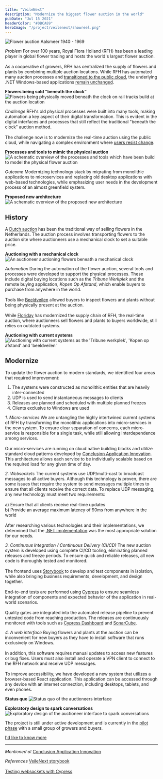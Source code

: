 ```yaml
---
title: "VeileNext"
description: "Modernize the biggest flower auction in the world"
pubDate: "Jul 15 2021"
headerColor: "#0BCA89"
heroImage: "/project/veilenext/showreel.png"
---
```


<img src="/project/veilenext/aalsmeer_1940.jpg" alt="Flower auction Aalsmeer 1940 - 1969" loading="lazy" />

_Problem_
<span>
    For over 100 years, Royal Flora Holland (RFH) has been a leading player in global flower trading and hosts the world's largest flower auction.
    <br aria-hidden /><br aria-hidden />
    As a cooperative of growers, RFH has centralized the supply of flowers and plants by combining multiple auction locations. While RFH has automated many auction processes and <a href="https://www.conclusion.nl/application-innovation/cases/de-applicatie-transformatie-naar-de-aws-public-cloud-voor-royal-floraholland" target="_blank">transitioned to the public cloud</a>, the underlying .NET Windows-based applications <a href="https://aws.amazon.com/products/storage/lift-and-shift" target="_blank">remain unchanged</a>.
</span>

**Flowers being sold "beneath the clock"**
<img src="/project/veilenext/beneath_the_clock.jpg" alt="Flowers being physically moved beneath the clock on rail tracks build at the auction location" loading="lazy" />

_Challenge_
<span>
    RFH's old physical processes were built into many tools, making automation a key aspect of their digital transformation. This is evident in the digital interfaces and processes that still reflect the traditional "beneath the clock" auction method.
    <br aria-hidden /><br aria-hidden />
    The challenge now is to modernize the real-time auction using the public cloud, while navigating a complex environment where <a href="https://amstelveenblog.nl/2021/02/20/protest-tegen-bloemenveiling" target="_blank">users resist change</a>.
</span>

**Processes and tools to mimic the physical auction**
<img src="/project/veilenext/physical_processes.jpg" alt="A schematic overview of the processes and tools which have been build to model the physical flower auction" loading="lazy" />

_Outcome_
Modernizing technology stack by migrating from monolithic applications to microservices and replacing old desktop applications with web-based technologies, while emphasizing user needs in the development process of an almost greenfield system.

**Proposed new architecture**
<img src="/project/veilenext/proposed_architecture.png" alt="A schematic overview of the proposed new architecture" loading="lazy" />

## History

<p>
<span>
    A <a href="https://amstelveenblog.nl/2021/02/20/protest-tegen-bloemenveiling" target="_blank">Dutch auction</a> has been the traditional way of selling flowers in the Netherlands. The auction process involves transporting flowers to the auction site where auctioneers use a mechanical clock to set a suitable price.
    </span>
</p>

**Auctioning with a mechanical clock**
<img src="/project/veilenext/physical_clock.png" alt="An auctioneer auctioning flowers beneath a mechanical clock" loading="lazy" />

_Automation_
<span>
    During the automation of the flower auction, several tools and processes were developed to support the physical processes. These include digital buying locations such as the _Tribune Werkplek_ and the remote buying application, _Kopen Op Afstand_, which enable buyers to purchase from anywhere in the world.
    <br aria-hidden /><br aria-hidden />
    Tools like <a href="https://www.hortipoint.nl/vakbladvoordebloemisterij/floraholland-voert-beeldveilen-in-op-alle-klokken-rijnsburg" target="_blank">Beeldveilen</a> allowed buyers to inspect flowers and plants without being physically present at the auction.
    <br aria-hidden /><br aria-hidden />
    While <a href="https://www.floriday.io" target="_blank">Floriday</a> has modernized the supply chain of RFH, the real-time auction, where auctioneers sell flowers and plants to buyers worldwide, still relies on outdated systems.
</span>

**Auctioning with current systems**
<img src="/project/veilenext/current_auctioning.jpg" alt="Auctioning with current systems as the 'Tribune werkplek', 'Kopen op afstand' and 'beeldveilen'" loading="lazy" />

## Modernize

To update the flower auction to modern standards, we identified four areas that required improvement:

1. The systems were constructed as monolithic entities that are heavily inter-connected
2. UDP is used to send instantaneous messages to clients
3. Releases are planned and scheduled with multiple planned freezes
4. Clients exclusive to Windows are used

_1. Micro-services_
<span>
    We are untangling the highly intertwined current systems of RFH by transforming the monolithic applications into micro-services in the new system. To ensure clear separation of concerns, each micro-service is responsible for a single task, while still allowing interdependence among services.
    <br aria-hidden /><br aria-hidden />
    Our micro-services are running on cloud native building blocks and utilize standard cloud patterns developed by <a href="https://www.conclusion.nl/application-innovation" target="_blank">Conclusion Application Innovation</a>. This architecture allows each service to be individually scalable based on the required load for any given time of day.
</span>

_2. Websockets_
<span>
    The current systems use UDP/multi-cast to broadcast messages to all active buyers. Although this technology is proven, there are some issues that require the system to send messages multiple times to ensure that all clients receive the correct data. To replace UDP messaging, any new technology must meet two requirements:
    <br aria-hidden /><br aria-hidden />
    a) Ensure that all clients receive real-time updates<br aria-hidden />
    b) Provide an average maximum latency of 90ms from anywhere in the world
    <br aria-hidden /><br aria-hidden />
    After researching various technologies and their implementations, we determined that the <a href="https://docs.microsoft.com/en-us/aspnet/core/fundamentals/websockets?view=aspnetcore-6.0" target="_blank">.NET implementation</a> was the most appropriate solution for our needs.
</span>

_3. Continuous Integration / Continuous Delivery (CI/CD)_
<span>
    The new auction system is developed using complete CI/CD tooling, eliminating planned releases and freeze periods. To ensure quick and reliable releases, all new code is thoroughly tested and monitored.
    <br aria-hidden /><br aria-hidden />
    The frontend uses <a href="https://storybook.js.org" target="_blank">Storybook</a> to develop and test components in isolation, while also bringing business requirements, development, and design together.
    <br aria-hidden /><br aria-hidden />
    End-to-end tests are performed using <a href="https://docs.cypress.io/guides/overview/why-cypress" target="_blank">Cypress</a> to ensure seamless integration of components and expected behavior of the application in real-world scenarios.
    <br aria-hidden /><br aria-hidden />
    Quality gates are integrated into the automated release pipeline to prevent untested code from reaching production. The releases are continuously monitored with tools such as <a href="https://www.cypress.io/dashboard" target="_blank">Cypress Dashboard</a> and <a href="https://www.sonarqube.org" target="_blank">SonarCube</a>.
</span>

_4. A web interface_
Buying flowers and plants at the auction can be inconvenient for new buyers as they have to install software that runs exclusively on Windows.
<br aria-hidden /><br aria-hidden />
In addition, this software requires manual updates to access new features or bug fixes. Users must also install and operate a VPN client to connect to the RFH network and receive UDP messages.
<br aria-hidden /><br aria-hidden />
To improve accessibility, we have developed a new system that utilizes a browser-based React application. This application can be accessed through any device with an internet connection, including desktops, tablets, and even phones.

**Status quo**
<img src="/project/veilenext/status_quo.png" alt="Status quo of the auctioneers interface" loading="lazy" />

**Exploratory design to spark conversations**
<img src="/project/veilenext/exploration.png" alt="Exploratory design of the auctioneer interface to spark conversations" loading="lazy" />

<p>
    <span>
        The project is still under active development and is currently in the <a href="https://www.royalfloraholland.com/en/campaign/on-site-auctioning-eelde" target="_blank">pilot phase</a> with a small group of growers and buyers.
    </span>
</p>

<a href="mailto:mail@sanderboer.nl?subject=Let's chat!&body=Hi, I'd like to talk about VeileNext," aria-label="Send me an email to I can tell you more" target="_blank">I'd like to know more</a>

<hr />

_Mentioned at_
<span>
    <a href="https://www.conclusion.nl/werken-bij/nieuws/met-verschillende-ontwikkelaars-werken-aan-een-doel" target="_blank">Conclusion Application Innovation</a>
</span>

_References_
<span>
    <a href="https://storybook.rfh-auction.com" target="_blank">VeileNext storybook</a><br aria-hidden /><br aria-hidden />
    <a href="https://www.meetup.com/nl-NL/cypress-meetup-group-netherlands/events/277899235" target="_blank">Testing websockets with Cypress</a>
</span>
